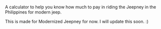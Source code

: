 A calculator to help you know how much to pay in riding the Jeepney in the Philippines for modern jeep.

This is made for Modernized Jeepney for now. I will update this soon. :)
